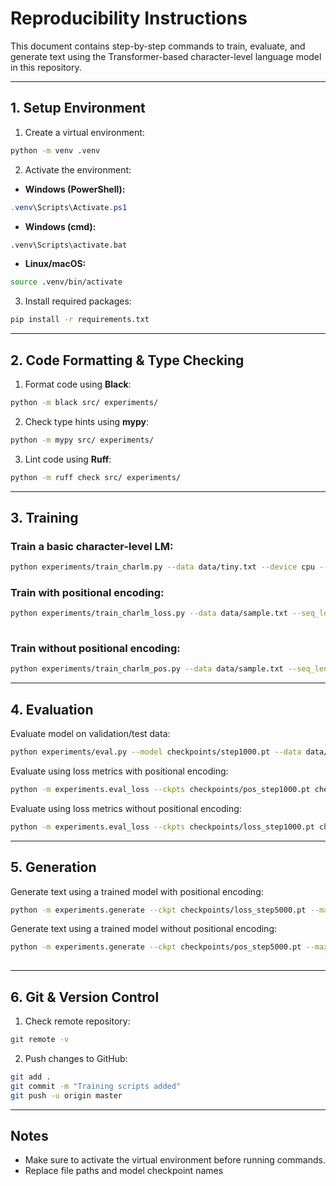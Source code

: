 # Reproducibility Instructions

This document contains step-by-step commands to train, evaluate, and generate text using the Transformer-based character-level language model in this repository.

---

## 1. Setup Environment

1. Create a virtual environment:
```bash
python -m venv .venv
```

2. Activate the environment:

- **Windows (PowerShell):**
```powershell
.venv\Scripts\Activate.ps1
```

- **Windows (cmd):**
```cmd
.venv\Scripts\activate.bat
```

- **Linux/macOS:**
```bash
source .venv/bin/activate
```

3. Install required packages:
```bash
pip install -r requirements.txt
```

---

## 2. Code Formatting & Type Checking

1. Format code using **Black**:
```bash
python -m black src/ experiments/
```

2. Check type hints using **mypy**:
```bash
python -m mypy src/ experiments/
```

3. Lint code using **Ruff**:
```bash
python -m ruff check src/ experiments/
```

---

## 3. Training

### Train a basic character-level LM:
```bash
python experiments/train_charlm.py --data data/tiny.txt --device cpu --steps 1000
```

### Train with positional encoding:
```bash
python experiments/train_charlm_loss.py --data data/sample.txt --seq_len 64 --d_model 256 --n_heads 4 --n_layers 3 --lr 3e-4 --batch_size 64 --steps 5000        
                                                            
```
### Train without positional encoding:
```bash
python experiments/train_charlm_pos.py --data data/sample.txt --seq_len 64 --d_model 256 --n_heads 1 --n_layers 3 --lr 3e-4 --batch_size 64 --steps 5000   
```

---

## 4. Evaluation

Evaluate model on validation/test data:
```bash
python experiments/eval.py --model checkpoints/step1000.pt --data data/sample.txt
```

Evaluate using loss metrics with positional encoding:
```bash
python -m experiments.eval_loss --ckpts checkpoints/pos_step1000.pt checkpoints/pos_step2000.pt checkpoints/pos_step3000.pt checkpoints/pos_step4000.pt checkpoints/pos_step5000.pt --data data/sample.txt --seq_len 64
```

Evaluate using loss metrics without positional encoding:
```bash
python -m experiments.eval_loss --ckpts checkpoints/loss_step1000.pt checkpoints/loss_step2000.pt checkpoints/loss_step3000.pt checkpoints/loss_step3999.pt --data data/sample.txt --seq_len 64
```
---

## 5. Generation

Generate text using a trained model with positional encoding:
```bash
python -m experiments.generate --ckpt checkpoints/loss_step5000.pt --max_new_tokens 300 --temperature 0.7 --top_p 0.9 --top_k 50                                   
```

Generate text using a trained model without positional encoding:
```bash
python -m experiments.generate --ckpt checkpoints/pos_step5000.pt --max_new_tokens 300 --temperature 0.7 --top_p 0.9 --top_k 50
   
```

---

## 6. Git & Version Control

1. Check remote repository:
```bash
git remote -v
```

2. Push changes to GitHub:
```bash
git add .
git commit -m "Training scripts added"
git push -u origin master
```

---

## Notes

- Make sure to activate the virtual environment before running commands.
- Replace file paths and model checkpoint names
